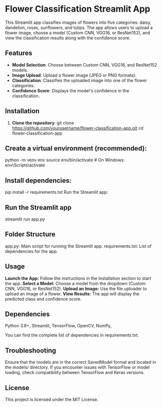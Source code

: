 # Flower Classification Streamlit App

This Streamlit app classifies images of flowers into five categories: daisy, dandelion, roses, sunflowers, and tulips. The app allows users to upload a flower image, choose a model (Custom CNN, VGG16, or ResNet152), and view the classification results along with the confidence score.

## Features

- **Model Selection**: Choose between Custom CNN, VGG16, and ResNet152 models.
- **Image Upload**: Upload a flower image (JPEG or PNG formats).
- **Classification**: Classifies the uploaded image into one of the flower categories.
- **Confidence Score**: Displays the model's confidence in the classification.

## Installation

1. **Clone the repository**:
   git clone https://github.com/yourusername/flower-classification-app.git
   cd flower-classification-app

## Create a virtual environment (recommended):

python -m venv env
source env/bin/activate  # On Windows: env\Scripts\activate

## Install dependencies:

pip install -r requirements.txt
Run the Streamlit app:

## Run the Streamlit app
streamlit run app.py

## Folder Structure
app.py: Main script for running the Streamlit app.
requirements.txt: List of dependencies for the app.

## Usage
**Launch the App:** Follow the instructions in the Installation section to start the app.
**Select a Model:** Choose a model from the dropdown (Custom CNN, VGG16, or ResNet152).
**Upload an Image:** Use the file uploader to upload an image of a flower.
**View Results:** The app will display the predicted class and confidence score.

## Dependencies
Python 3.8+, 
Streamlit, 
TensorFlow, 
OpenCV, 
NumPy, 

You can find the complete list of dependencies in requirements.txt.

## Troubleshooting
Ensure that the models are in the correct SavedModel format and located in the models/ directory.
If you encounter issues with TensorFlow or model loading, check compatibility between TensorFlow and Keras versions.

## License
This project is licensed under the MIT License.